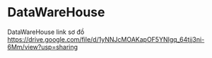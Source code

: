 # DataWareHouse
DataWareHouse
link sơ đồ https://drive.google.com/file/d/1yNNJcMOAKapOF5YNIgq_64tjj3ni-6Mm/view?usp=sharing

